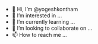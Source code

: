 - 👋 Hi, I’m @yogeshkontham
- 👀 I’m interested in ...
- 🌱 I’m currently learning ...
- 💞️ I’m looking to collaborate on ...
- 📫 How to reach me ...

<!---
yogeshkontham/yogeshkontham is a ✨ special ✨ repository because its `README.md` (this file) appears on your GitHub profile.
You can click the Preview link to take a look at your changes.
--->
